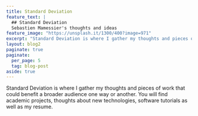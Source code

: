 ```yaml
---
title: Standard Deviation
feature_text: |
  ## Standard Deviation
  Sebastien Mamessier's thoughts and ideas
feature_image: "https://unsplash.it/1300/400?image=971"
excerpt: "Standard Deviation is where I gather my thoughts and pieces of work that could benefit a broader audience one way or another. You will find academic projects, thoughts about new technologies, software tutorials as well as my resume."
layout: blog2
paginate: true
paginate:
  per_page: 5
  tag: blog-post 
aside: true
---
```


Standard Deviation is where I gather my thoughts and pieces of work that could benefit a broader audience one way or another. You will find academic projects, thoughts about new technologies, software tutorials as well as my resume.
